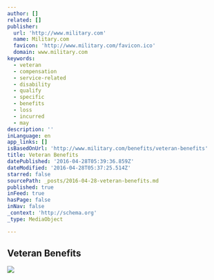 ```yaml
---
author: []
related: []
publisher:
  url: 'http://www.military.com'
  name: Military.com
  favicon: 'http://www.military.com/favicon.ico'
  domain: www.military.com
keywords:
  - veteran
  - compensation
  - service-related
  - disability
  - qualify
  - specific
  - benefits
  - loss
  - incurred
  - may
description: ''
inLanguage: en
app_links: []
isBasedOnUrl: 'http://www.military.com/benefits/veteran-benefits'
title: Veteran Benefits
datePublished: '2016-04-28T05:39:36.859Z'
dateModified: '2016-04-28T05:37:25.514Z'
starred: false
sourcePath: _posts/2016-04-28-veteran-benefits.md
published: true
inFeed: true
hasPage: false
inNav: false
_context: 'http://schema.org'
_type: MediaObject

---
```

<article style=""><h1>Veteran Benefits</h1><img src="http://images.military.com/media/shared/icons/default-military-m-logo.png" /></article>
